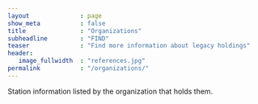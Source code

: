 ```yaml
---
layout              : page
show_meta           : false
title               : "Organizations"
subheadline         : "FIND"
teaser              : "Find more information about legacy holdings"
header:
   image_fullwidth  : "references.jpg"
permalink           : "/organizations/"
---
```


Station information listed by the organization that holds them.
